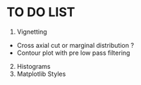 # TO DO LIST

1. Vignetting
- Cross axial cut or marginal distribution ?
- Contour plot with pre low pass filtering
2. Histograms
3. Matplotlib Styles

